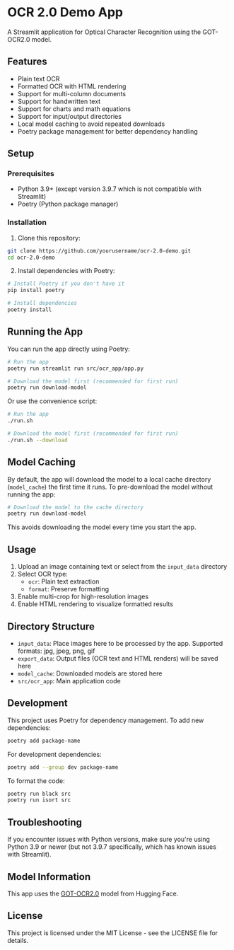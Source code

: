# OCR 2.0 Demo App

A Streamlit application for Optical Character Recognition using the GOT-OCR2.0 model.

## Features

- Plain text OCR
- Formatted OCR with HTML rendering
- Support for multi-column documents
- Support for handwritten text
- Support for charts and math equations
- Support for input/output directories
- Local model caching to avoid repeated downloads
- Poetry package management for better dependency handling

## Setup

### Prerequisites

- Python 3.9+ (except version 3.9.7 which is not compatible with Streamlit)
- Poetry (Python package manager)

### Installation

1. Clone this repository:
```bash
git clone https://github.com/yourusername/ocr-2.0-demo.git
cd ocr-2.0-demo
```

2. Install dependencies with Poetry:
```bash
# Install Poetry if you don't have it
pip install poetry

# Install dependencies
poetry install
```

## Running the App

You can run the app directly using Poetry:

```bash
# Run the app
poetry run streamlit run src/ocr_app/app.py

# Download the model first (recommended for first run)
poetry run download-model
```

Or use the convenience script:

```bash
# Run the app
./run.sh

# Download the model first (recommended for first run)
./run.sh --download
```

## Model Caching

By default, the app will download the model to a local cache directory (`model_cache`) the first time it runs. To pre-download the model without running the app:

```bash
# Download the model to the cache directory
poetry run download-model
```

This avoids downloading the model every time you start the app.

## Usage

1. Upload an image containing text or select from the `input_data` directory
2. Select OCR type:
   - `ocr`: Plain text extraction
   - `format`: Preserve formatting
3. Enable multi-crop for high-resolution images
4. Enable HTML rendering to visualize formatted results

## Directory Structure

- `input_data`: Place images here to be processed by the app. Supported formats: jpg, jpeg, png, gif
- `export_data`: Output files (OCR text and HTML renders) will be saved here
- `model_cache`: Downloaded models are stored here
- `src/ocr_app`: Main application code

## Development

This project uses Poetry for dependency management. To add new dependencies:

```bash
poetry add package-name
```

For development dependencies:

```bash
poetry add --group dev package-name
```

To format the code:

```bash
poetry run black src
poetry run isort src
```

## Troubleshooting

If you encounter issues with Python versions, make sure you're using Python 3.9 or newer (but not 3.9.7 specifically, which has known issues with Streamlit).

## Model Information

This app uses the [GOT-OCR2.0](https://huggingface.co/ucaslcl/GOT-OCR2_0) model from Hugging Face.

## License

This project is licensed under the MIT License - see the LICENSE file for details. 